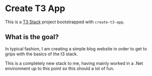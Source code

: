 # Create T3 App

This is a [T3 Stack](https://create.t3.gg/) project bootstrapped with `create-t3-app`.

## What is the goal?

In typical fashion, I am creating a simple blog website in order to get to grips with the basics of the t3 stack.

This is a completely new stack to me, having mainly worked in a .Net environment up to this point so this should a lot of fun.
